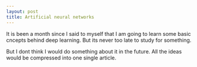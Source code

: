 ```yaml
---
layout: post
title: Artificial neural networks
---
```

It is been a month since I said to myself that I am going to learn some basic cncepts behind deep learning. But its never too late to study for something.

But I dont think I would do something about it in the future. All the ideas would be compressed into one single article.

